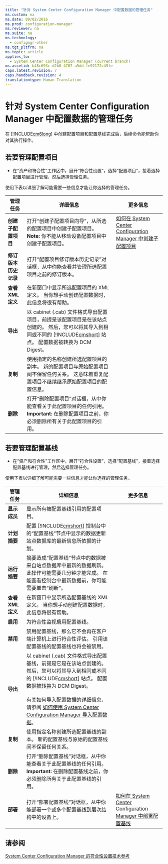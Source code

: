 ```yaml
---
title: "针对 System Center Configuration Manager 中配置数据的管理任务"
ms.custom: na
ms.date: 09/02/2016
ms.prod: configuration-manager
ms.reviewer: na
ms.suite: na
ms.technology: 
  - configmgr-other
ms.tgt_pltfrm: na
ms.topic: article
applies_to: 
  - System Center Configuration Manager (current branch)
ms.assetid: b48c693c-d2b0-4707-a5dd-fe92172c49fe
caps.latest.revision: 7
caps.handback.revision: 4
translationtype: Human Translation
---
```

# 针对 System Center Configuration Manager 中配置数据的管理任务
在 [!INCLUDE[cm6long](../LocTest/includes/cm6long_md.md)] 中创建配置项目和配置基线完成后，后续命令能帮助你对其执行操作。  
  
## 若要管理配置项目  
  
-   在“资产和符合性”工作区中，展开“符合性设置”，选择“配置项目”，接着选择配置项目进行管理，然后选择管理任务。  
  
 使用下表以详细了解可能需要一些信息才能让你选择的管理任务。  
  
|管理任务|详细信息|更多信息|  
|----------|----------|----------|  
|**创建子配置项目**|打开“创建子配置项目向导”，从所选的配置项目中创建子配置项目。 **Note:**  你不能从移动设备配置项目中创建子配置项目。|[如何在 System Center Configuration Manager 中创建子配置项目](../LocTest/How-to-create-child-configuration-items-in-System-Center-Configuration-Manager.md)|  
|**修订版本历史记录**|打开“配置项目修订版本历史记录”对话框，从中你能查看并管理所选配置项目之前的修订版本。||  
|**查看 XML 定义**|在新窗口中显示所选配置项目的 XML 定义。 当你想手动创建配置数据时，此信息将很有帮助。||  
|**导出**|以 cabinet \(.cab\) 文件格式导出配置项目，前提是该配置项目是在该站点创建的。 然后，您可以将其导入到相同或不同的 [!INCLUDE[cmshort](../LocTest/includes/cmshort_md.md)] 站点。 配置数据被转换为 DCM Digest。||  
|**复制**|使用指定的名称创建所选配置项目的副本。 新的配置项目与原始配置项目间不保留任何关系。 这意味着重复配置项目不继续继承原始配置项目的配置信息。||  
|**删除**|打开“删除配置项目”对话框，从中你能查看关于此配置项目的任何引用。 **Important:**  在删除配置项目之前，你必须删除所有关于此配置项目的引用。||  
  
## 若要管理配置基线  
  
-   在“资产和符合性”工作区中，展开“符合性设置”，选择“配置基线”，接着选择配置基线进行管理，然后选择管理任务。  
  
 使用下表以详细了解可能需要一些信息才能让你选择的管理任务。  
  
|管理任务|详细信息|更多信息|  
|----------|----------|----------|  
|**显示成员**|显示所有被配置基线引用的配置项目。||  
|**计划摘要**|配置 [!INCLUDE[cmshort](../LocTest/includes/cmshort_md.md)] 控制台中的“配置基线”节点中显示的数据更新站点数据库的最新信息所依据的计划。||  
|**运行摘要**|摘要造成“配置基线”节点中的数据被来自站点数据库中最新的数据刷新。 此操作可能需要几分钟才能完成。 在能查看控制台中最新数据前，你可能需要单击“刷新”。||  
|**查看 XML 定义**|在新窗口中显示所选配置基线的 XML 定义。 当你想手动创建配置数据时，此信息将很有帮助。||  
|**启用**|为符合性监视启用配置基线。||  
|**禁用**|禁用配置基线，那么它不会再在客户端计算机上进行符合性评估。 引用该配置基线的配置基线也将会被禁用。||  
|**导出**|以 cabinet \(.cab\) 文件格式导出配置基线，前提是它是在该站点创建的。 然后，您可以将其导入到相同或不同的 [!INCLUDE[cmshort](../LocTest/includes/cmshort_md.md)] 站点。 配置数据被转换为 DCM Digest。<br /><br /> 有关如何导入配置数据的详细信息，请参阅 [如何使用 System Center Configuration Manager 导入配置数据](../LocTest/How-to-import-configuration-data-with-System-Center-Configuration-Manager.md)。||  
|**复制**|使用指定名称创建所选配置基线的副本。 新的配置基线与原始的配置基线间不保留任何关系。||  
|**删除**|打开“删除配置基线”对话框，从中你能查看关于此配置基线的任何引用。 **Important:**  在删除配置基线之前，你必须删除所有关于此配置基线的引用。||  
|**部署**|打开“部署配置基线”对话框，从中你能部署一个或多个配置基线到层次结构中的设备上。|[如何在 System Center Configuration Manager 中部署配置基线](../LocTest/How-to-deploy-configuration-baselines-in-System-Center-Configuration-Manager.md)|  
  
## 请参阅  
 [System Center Configuration Manager 的符合性设置技术参考](../LocTest/Compliance-settings-technical-reference-for-System-Center-Configuration-Manager.md)